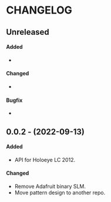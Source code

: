# CHANGELOG

## Unreleased

#### Added

- 

#### Changed

- 

#### Bugfix

-

## 0.0.2 - (2022-09-13)

#### Added

- API for Holoeye LC 2012.

#### Changed

- Remove Adafruit binary SLM.
- Move pattern design to another repo.


